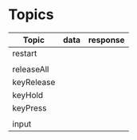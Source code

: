 # Topics

| Topic      | data | response |
| ---------- | ---- | -------- |
| restart    |      |          |
|            |      |          |
| releaseAll |      |          |
| keyRelease |      |          |
| keyHold    |      |          |
| keyPress   |      |          |
|            |      |          |
| input      |      |          |
